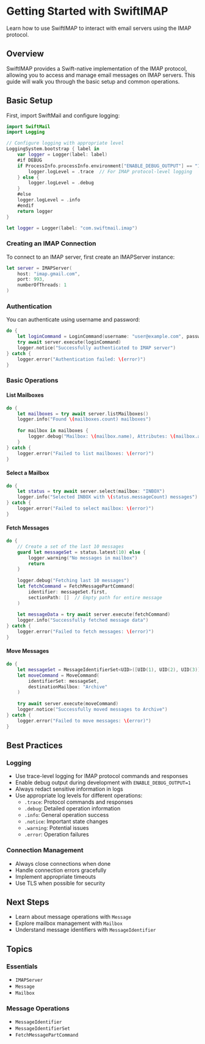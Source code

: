 # Getting Started with SwiftIMAP

Learn how to use SwiftIMAP to interact with email servers using the IMAP protocol.

## Overview

SwiftIMAP provides a Swift-native implementation of the IMAP protocol, allowing you to access and manage email messages on IMAP servers. This guide will walk you through the basic setup and common operations.

## Basic Setup

First, import SwiftMail and configure logging:

```swift
import SwiftMail
import Logging

// Configure logging with appropriate level
LoggingSystem.bootstrap { label in
    var logger = Logger(label: label)
    #if DEBUG
    if ProcessInfo.processInfo.environment["ENABLE_DEBUG_OUTPUT"] == "1" {
        logger.logLevel = .trace  // For IMAP protocol-level logging
    } else {
        logger.logLevel = .debug
    }
    #else
    logger.logLevel = .info
    #endif
    return logger
}

let logger = Logger(label: "com.swiftmail.imap")
```

### Creating an IMAP Connection

To connect to an IMAP server, first create an IMAPServer instance:

```swift
let server = IMAPServer(
    host: "imap.gmail.com",
    port: 993,
    numberOfThreads: 1
)
```

### Authentication

You can authenticate using username and password:

```swift
do {
    let loginCommand = LoginCommand(username: "user@example.com", password: "your-password")
    try await server.execute(loginCommand)
    logger.notice("Successfully authenticated to IMAP server")
} catch {
    logger.error("Authentication failed: \(error)")
}
```

### Basic Operations

#### List Mailboxes

```swift
do {
    let mailboxes = try await server.listMailboxes()
    logger.info("Found \(mailboxes.count) mailboxes")
    
    for mailbox in mailboxes {
        logger.debug("Mailbox: \(mailbox.name), Attributes: \(mailbox.attributes)")
    }
} catch {
    logger.error("Failed to list mailboxes: \(error)")
}
```

#### Select a Mailbox

```swift
do {
    let status = try await server.select(mailbox: "INBOX")
    logger.info("Selected INBOX with \(status.messageCount) messages")
} catch {
    logger.error("Failed to select mailbox: \(error)")
}
```

#### Fetch Messages

```swift
do {
    // Create a set of the last 10 messages
    guard let messageSet = status.latest(10) else {
        logger.warning("No messages in mailbox")
        return
    }
    
    logger.debug("Fetching last 10 messages")
    let fetchCommand = FetchMessagePartCommand(
        identifier: messageSet.first,
        sectionPath: []  // Empty path for entire message
    )
    
    let messageData = try await server.execute(fetchCommand)
    logger.info("Successfully fetched message data")
} catch {
    logger.error("Failed to fetch messages: \(error)")
}
```

#### Move Messages

```swift
do {
    let messageSet = MessageIdentifierSet<UID>([UID(1), UID(2), UID(3)])
    let moveCommand = MoveCommand(
        identifierSet: messageSet,
        destinationMailbox: "Archive"
    )
    
    try await server.execute(moveCommand)
    logger.notice("Successfully moved messages to Archive")
} catch {
    logger.error("Failed to move messages: \(error)")
}
```

## Best Practices

### Logging
- Use trace-level logging for IMAP protocol commands and responses
- Enable debug output during development with `ENABLE_DEBUG_OUTPUT=1`
- Always redact sensitive information in logs
- Use appropriate log levels for different operations:
  - `.trace`: Protocol commands and responses
  - `.debug`: Detailed operation information
  - `.info`: General operation success
  - `.notice`: Important state changes
  - `.warning`: Potential issues
  - `.error`: Operation failures

### Connection Management
- Always close connections when done
- Handle connection errors gracefully
- Implement appropriate timeouts
- Use TLS when possible for security

## Next Steps

- Learn about message operations with ``Message``
- Explore mailbox management with ``Mailbox``
- Understand message identifiers with ``MessageIdentifier``

## Topics

### Essentials

- ``IMAPServer``
- ``Message``
- ``Mailbox``

### Message Operations

- ``MessageIdentifier``
- ``MessageIdentifierSet``
- ``FetchMessagePartCommand`` 